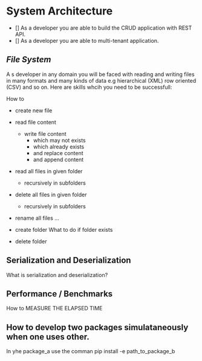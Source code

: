 
# System Architecture

- [] As a developer you are able to build the CRUD application with REST API.
- [] As a developer you are able to multi-tenant application.

## _File System_

A s developer in any domain you will be faced with reading and writing files in many formats and many kinds of data e.g hierarchical (XML) row oriented (CSV) and so on. Here are skills whcih you need to be successfull:

How to

- create new file
- read file content

  - write file content
    - which may not exists
    - which already exists
    - and replace content
    - and append content

- read all files in given folder

  - recursively in subfolders

- delete all files in given folder

  - recursively in subfolders

- rename all files ...

- create folder
  What to do if folder exists

- delete folder

## Serialization and Deserialization

What is serialization and deserialization?

## Performance / Benchmarks

How to MEASURE THE ELAPSED TIME

## How to develop two packages simulataneously when one uses other.

In yhe package_a use the comman
pip install -e path_to_package_b
